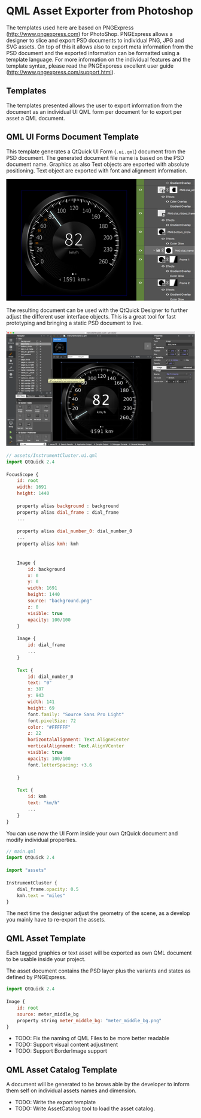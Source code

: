 # QML Asset Exporter from Photoshop

The templates used here are based on PNGExpress (http://www.pngexpress.com)
for PhotoShop. PNGExpress allows a designer to slice and export PSD documents
to individual PNG, JPG and SVG assets. On top of this it allows also to export
meta information from the PSD document and the exported information can be
formatted using a template language. For more information on the individual
features and the template syntax, please read the PNGExporess excellent user
guide (http://www.pngexpress.com/support.html).

## Templates

The templates presented allows the user to export information from the
document as an individual UI QML form per document for to export per asset a
QML document.

## QML UI Forms Document Template

This template generates a QtQuick UI Form (`.ui.qml`) document from the PSD document. The generated document
file name is based on the PSD document name. Graphics as also
Text objects are exported with absolute positioning. Text object are
exported with font and alignment information.

![dial frame](dial_frame.png "Dial Frame from InstrumentCluster.PSD")

The resulting document can be used with the QtQuick Designer to further adjust
the different user interface objects. This is a great tool for fast prototyping
and bringing a static PSD document to live.

![dial frame in qt creator](qtcreator_dial_frame.png "Dial Frame inside QtCreator QtQuick Designer")

```js
// assets/InstrumentCluster.ui.qml
import QtQuick 2.4

FocusScope {
    id: root
    width: 1691
    height: 1440

    property alias background : background
    property alias dial_frame : dial_frame
    ...

    property alias dial_number_0: dial_number_0
    ...
    property alias kmh: kmh


    Image {
        id: background
        x: 0
        y: 0
        width: 1691
        height: 1440
        source: "background.png"
        z: 0
        visible: true
        opacity: 100/100
    }

    Image {
        id: dial_frame
        ...
    }

    Text {
        id: dial_number_0
        text: "0"
        x: 387
        y: 943
        width: 141
        height: 69
        font.family: "Source Sans Pro Light"
        font.pixelSize: 72
        color: "#FFFFFF"
        z: 22
        horizontalAlignment: Text.AlignHCenter
        verticalAlignment: Text.AlignVCenter
        visible: true
        opacity: 100/100
        font.letterSpacing: +3.6

    }

    Text {
        id: kmh
        text: "km/h"
        ...
    }
}
```


You can use now the UI Form inside your own QtQuick document and modify individual properties.

```js
// main.qml
import QtQuick 2.4

import "assets"

InstrumentCluster {
    dial_frame.opacity: 0.5
    kmh.text = "miles"
}
```

The next time the designer adjust the geometry of the scene, as a develop you mainly have to re-export the assets.


## QML Asset Template

Each tagged graphics or text asset will be exported as own QML document to be
usable inside your project.

The asset document contains the PSD layer plus the variants and states as defined by PNGExpress.

```js
import QtQuick 2.4

Image {
    id: root
    source: meter_middle_bg
    property string meter_middle_bg: "meter_middle_bg.png"
}
```

* TODO: Fix the naming of QML Files to be more better readable
* TODO: Support visual content adjustment
* TODO: Support BorderImage support

## QML Asset Catalog Template

A document will be generated to be brows able by the developer to inform
them self on individual assets names and dimension.

* TODO: Write the export template
* TODO: Write AssetCatalog tool to load the asset catalog.


